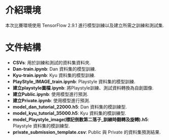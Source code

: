 # 介紹環境

本次比賽環境使用 TensorFlow 2.9.1 進行模型訓練以及建立所需之訓練和測試集.

# 文件結構

- **CSVs**: 用於訓練和測試的資料集資料夾.
- **Dan-train.ipynb**: Dan 資料集的模型訓練.
- **Kyu-train.ipynb**: Kyu 資料集的模型訓練.
- **PlayStyle_IMAGE_train.ipynb**: Playstyle 資料集的模型訓練.
- **建立playstyle圖檔.ipynb**: 將Playstyle訓練、測試資料轉換為自創圖像.
- **建立Public.ipynb**: 使用模型進行預測.
- **建立Private.ipynb**: 使用模型進行預測.
- **model_dan_tutorial_22000.h5**: Dan 資料集的模訓練型.
- **model_kyu_tutorial_35000.h5**: Kyu 資料集的模訓練型.
- **model_Playstyle_image(標記倒數第二落子_訓練時翻轉及旋轉).h5**: Playstyle 資料集的模訓練型.
- **private_submission_template.csv**: Public 與 Private 的資料集預測結果.

